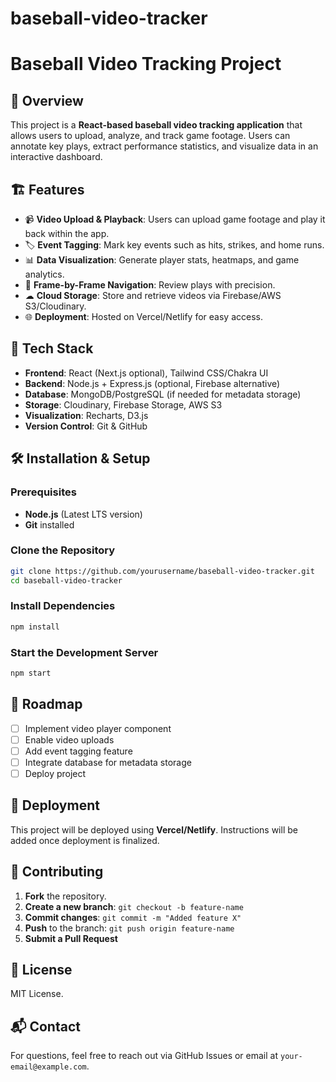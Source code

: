 # baseball-video-tracker
# Baseball Video Tracking Project

## 🚀 Overview
This project is a **React-based baseball video tracking application** that allows users to upload, analyze, and track game footage. Users can annotate key plays, extract performance statistics, and visualize data in an interactive dashboard.

## 🏗️ Features
- 📹 **Video Upload & Playback**: Users can upload game footage and play it back within the app.
- 🏷 **Event Tagging**: Mark key events such as hits, strikes, and home runs.
- 📊 **Data Visualization**: Generate player stats, heatmaps, and game analytics.
- 🎯 **Frame-by-Frame Navigation**: Review plays with precision.
- ☁ **Cloud Storage**: Store and retrieve videos via Firebase/AWS S3/Cloudinary.
- 🌐 **Deployment**: Hosted on Vercel/Netlify for easy access.

## 🔧 Tech Stack
- **Frontend**: React (Next.js optional), Tailwind CSS/Chakra UI
- **Backend**: Node.js + Express.js (optional, Firebase alternative)
- **Database**: MongoDB/PostgreSQL (if needed for metadata storage)
- **Storage**: Cloudinary, Firebase Storage, AWS S3
- **Visualization**: Recharts, D3.js
- **Version Control**: Git & GitHub

## 🛠️ Installation & Setup
### Prerequisites
- **Node.js** (Latest LTS version)
- **Git** installed

### Clone the Repository
```bash
git clone https://github.com/yourusername/baseball-video-tracker.git
cd baseball-video-tracker
```

### Install Dependencies
```bash
npm install
```

### Start the Development Server
```bash
npm start
```

## 📌 Roadmap
- [ ] Implement video player component
- [ ] Enable video uploads
- [ ] Add event tagging feature
- [ ] Integrate database for metadata storage
- [ ] Deploy project

## 🚀 Deployment
This project will be deployed using **Vercel/Netlify**. Instructions will be added once deployment is finalized.

## 🤝 Contributing
1. **Fork** the repository.
2. **Create a new branch**: `git checkout -b feature-name`
3. **Commit changes**: `git commit -m "Added feature X"`
4. **Push** to the branch: `git push origin feature-name`
5. **Submit a Pull Request**

## 📜 License
MIT License.

## 📬 Contact
For questions, feel free to reach out via GitHub Issues or email at `your-email@example.com`.


